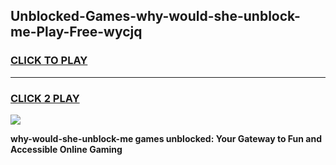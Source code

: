 
## Unblocked-Games-why-would-she-unblock-me-Play-Free-wycjq
<h3>
<a href="https://premium76.site?title=why-would-she-unblock-me&ref=18A1">CLICK TO PLAY</a></h3>
<hr>

<h3>
<a href="https://premium76.site?title=why-would-she-unblock-me&ref=18A1">CLICK 2 PLAY</a>
  
</h3>

<a href="https://premium76.site?title=why-would-she-unblock-me&ref=18A1"><img src="https://clearcache.store/games.png"></a>


**why-would-she-unblock-me games unblocked: Your Gateway to Fun and Accessible Online Gaming**
